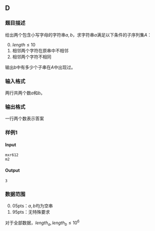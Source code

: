 ## D

### 题目描述

给出两个包含小写字母的字符串$a,b$，求字符串$a$满足以下条件的子序列集$A$：

0. $length \leq 10$
1. 相邻两个字符在原串中不相邻
2. 相邻两个字符不相同

输出$b$中有多少个子串在$A$中出现过。

### 输入格式

两行共两个数$a$和$b$。

### 输出格式

一行两个数表示答案

### 样例1

#### Input

```
mxr612
m2
```

#### Output

```
3
```

### 数据范围

0. 05pts：$a,b$均为空串
1. 95pts：无特殊要求

对于全部数据，$length_a,length_b \leq 10^6$
